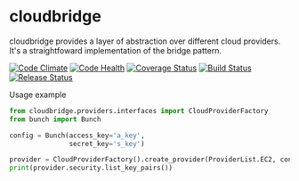 # cloudbridge
cloudbridge provides a layer of abstraction over different cloud providers. It's a straightfoward implementation of
the bridge pattern.

[![Code Climate](https://codeclimate.com/github/gvlproject/libcloudbridge/badges/gpa.svg)](https://codeclimate.com/github/gvlproject/cloudbridge)
[![Code Health](https://landscape.io/github/gvlproject/cloudbridge/master/landscape.svg?style=flat)](https://landscape.io/github/gvlproject/cloudbridge/master)
[![Coverage Status](https://coveralls.io/repos/gvlproject/cloudbridge/badge.svg?branch=master&service=github)](https://coveralls.io/github/gvlproject/cloudbridge?branch=master)
[![Build Status](https://travis-ci.org/gvlproject/cloudbridge.svg?branch=master)](https://travis-ci.org/gvlproject/cloudbridge)
[![Release Status](https://img.shields.io/pypi/status/cloudbridge.svg)](https://pypi.python.org/pypi/cloudbridge/)

Usage example
```python
from cloudbridge.providers.interfaces import CloudProviderFactory
from bunch import Bunch

config = Bunch(access_key='a_key',
               secret_key='s_key')

provider = CloudProviderFactory().create_provider(ProviderList.EC2, config)
print(provider.security.list_key_pairs())
```

